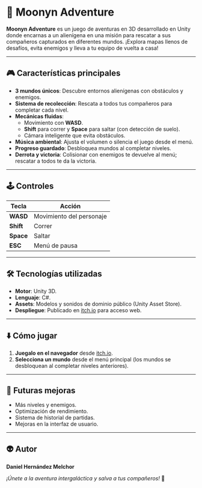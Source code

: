 # 🌌 Moonyn Adventure

**Moonyn Adventure** es un juego de aventuras en 3D desarrollado en Unity donde encarnas a un alienígena en una misión para rescatar a sus compañeros capturados en diferentes mundos. ¡Explora mapas llenos de desafíos, evita enemigos y lleva a tu equipo de vuelta a casa!

---

## 🎮 Características principales
- **3 mundos únicos**: Descubre entornos alienígenas con obstáculos y enemigos.
- **Sistema de recolección**: Rescata a todos tus compañeros para completar cada nivel.
- **Mecánicas fluidas**:
  - Movimiento con **WASD**.
  - **Shift** para correr y **Space** para saltar (con detección de suelo).
  - Cámara inteligente que evita obstáculos.
- **Música ambiental**: Ajusta el volumen o silencia el juego desde el menú.
- **Progreso guardado**: Desbloquea mundos al completar niveles.
- **Derrota y victoria**: Colisionar con enemigos te devuelve al menú; rescatar a todos te da la victoria.

---

## 🕹️ Controles
| Tecla           | Acción                  |
|-----------------|-------------------------|
| **WASD**        | Movimiento del personaje|
| **Shift**       | Correr                  |
| **Space**       | Saltar                  |
| **ESC**         | Menú de pausa           |

---

## 🛠️ Tecnologías utilizadas
- **Motor**: Unity 3D.
- **Lenguaje**: C#.
- **Assets**: Modelos y sonidos de dominio público (Unity Asset Store).
- **Despliegue**: Publicado en [itch.io](https://deleseee.itch.io/moonyn-adventure) para acceso web.

---

## ⬇️ Cómo jugar
1. **Juegalo en el navegador** desde [itch.io](https://deleseee.itch.io/moonyn-adventure).
3. **Selecciona un mundo** desde el menú principal (los mundos se desbloquean al completar niveles anteriores).

---

## 🚀 Futuras mejoras
- Más niveles y enemigos.
- Optimización de rendimiento.
- Sistema de historial de partidas.
- Mejoras en la interfaz de usuario.

---

## 👽 Autor
**Daniel Hernández Melchor**  

*¡Únete a la aventura intergaláctica y salva a tus compañeros!* 🚀

